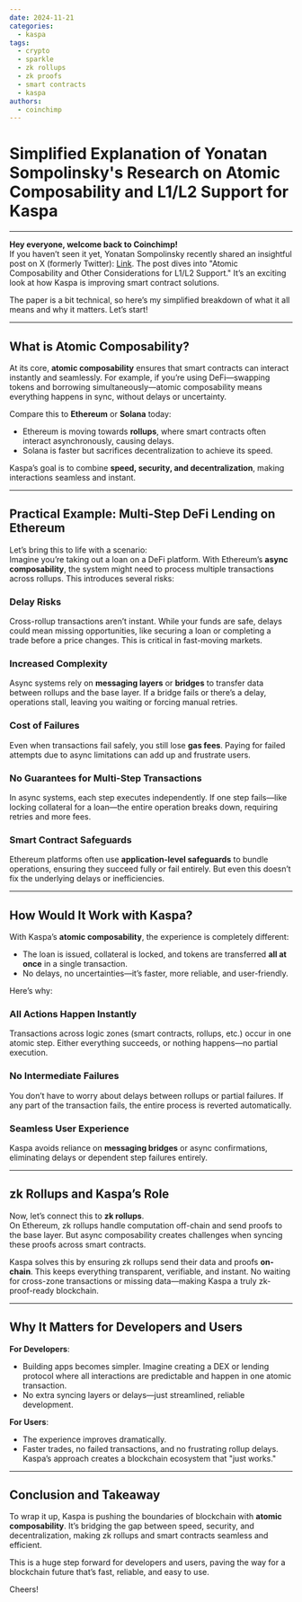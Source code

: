 ```yaml
---
date: 2024-11-21
categories:
  - kaspa
tags:
  - crypto
  - sparkle
  - zk rollups
  - zk proofs
  - smart contracts
  - kaspa
authors:
  - coinchimp
---
```


# **Simplified Explanation of Yonatan Sompolinsky's Research on Atomic Composability and L1/L2 Support for Kaspa**

---

**Hey everyone, welcome back to Coinchimp!**  
If you haven’t seen it yet, Yonatan Sompolinsky recently shared an insightful post on X (formerly Twitter): [Link](https://x.com/hashdag/status/1856484298792018049). The post dives into "Atomic Composability and Other Considerations for L1/L2 Support." It’s an exciting look at how Kaspa is improving smart contract solutions.  

The paper is a bit technical, so here’s my simplified breakdown of what it all means and why it matters. Let’s start!

---

## **What is Atomic Composability?**

At its core, **atomic composability** ensures that smart contracts can interact instantly and seamlessly. For example, if you’re using DeFi—swapping tokens and borrowing simultaneously—atomic composability means everything happens in sync, without delays or uncertainty.  

Compare this to **Ethereum** or **Solana** today:  
- Ethereum is moving towards **rollups**, where smart contracts often interact asynchronously, causing delays.  
- Solana is faster but sacrifices decentralization to achieve its speed.  

Kaspa’s goal is to combine **speed, security, and decentralization**, making interactions seamless and instant.

---

## **Practical Example: Multi-Step DeFi Lending on Ethereum**

Let’s bring this to life with a scenario:  
Imagine you’re taking out a loan on a DeFi platform. With Ethereum’s **async composability**, the system might need to process multiple transactions across rollups. This introduces several risks:

### **Delay Risks**
Cross-rollup transactions aren’t instant. While your funds are safe, delays could mean missing opportunities, like securing a loan or completing a trade before a price changes. This is critical in fast-moving markets.

### **Increased Complexity**
Async systems rely on **messaging layers** or **bridges** to transfer data between rollups and the base layer. If a bridge fails or there’s a delay, operations stall, leaving you waiting or forcing manual retries.

### **Cost of Failures**
Even when transactions fail safely, you still lose **gas fees**. Paying for failed attempts due to async limitations can add up and frustrate users.

### **No Guarantees for Multi-Step Transactions**
In async systems, each step executes independently. If one step fails—like locking collateral for a loan—the entire operation breaks down, requiring retries and more fees.

### **Smart Contract Safeguards**
Ethereum platforms often use **application-level safeguards** to bundle operations, ensuring they succeed fully or fail entirely. But even this doesn’t fix the underlying delays or inefficiencies.

---

## **How Would It Work with Kaspa?**

With Kaspa’s **atomic composability**, the experience is completely different:  
- The loan is issued, collateral is locked, and tokens are transferred **all at once** in a single transaction.  
- No delays, no uncertainties—it’s faster, more reliable, and user-friendly.

Here’s why:

### **All Actions Happen Instantly**
Transactions across logic zones (smart contracts, rollups, etc.) occur in one atomic step. Either everything succeeds, or nothing happens—no partial execution.

### **No Intermediate Failures**
You don’t have to worry about delays between rollups or partial failures. If any part of the transaction fails, the entire process is reverted automatically.

### **Seamless User Experience**
Kaspa avoids reliance on **messaging bridges** or async confirmations, eliminating delays or dependent step failures entirely.

---

## **zk Rollups and Kaspa’s Role**

Now, let’s connect this to **zk rollups**.  
On Ethereum, zk rollups handle computation off-chain and send proofs to the base layer. But async composability creates challenges when syncing these proofs across smart contracts.  

Kaspa solves this by ensuring zk rollups send their data and proofs **on-chain**. This keeps everything transparent, verifiable, and instant. No waiting for cross-zone transactions or missing data—making Kaspa a truly zk-proof-ready blockchain.

---

## **Why It Matters for Developers and Users**

**For Developers**:  
- Building apps becomes simpler. Imagine creating a DEX or lending protocol where all interactions are predictable and happen in one atomic transaction.  
- No extra syncing layers or delays—just streamlined, reliable development.

**For Users**:  
- The experience improves dramatically.  
- Faster trades, no failed transactions, and no frustrating rollup delays. Kaspa’s approach creates a blockchain ecosystem that "just works."

---

## **Conclusion and Takeaway**

To wrap it up, Kaspa is pushing the boundaries of blockchain with **atomic composability**. It’s bridging the gap between speed, security, and decentralization, making zk rollups and smart contracts seamless and efficient.  

This is a huge step forward for developers and users, paving the way for a blockchain future that’s fast, reliable, and easy to use.

Cheers!